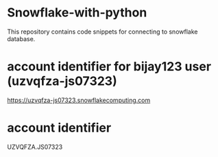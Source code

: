 # Snowflake-with-python
This repository contains code snippets for connecting to snowflake database.

# account identifier for bijay123 user (uzvqfza-js07323)
https://uzvqfza-js07323.snowflakecomputing.com

# account identifier
UZVQFZA.JS07323
